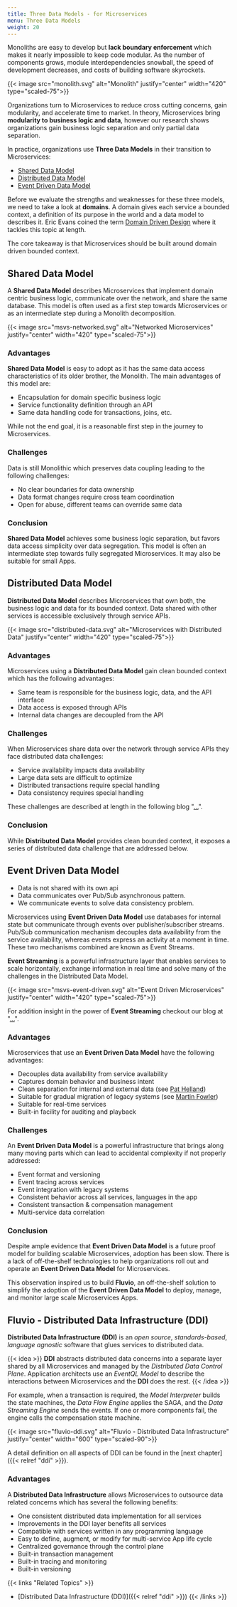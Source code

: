 ```yaml
---
title: Three Data Models - for Microservices
menu: Three Data Models
weight: 20
---
```


Monoliths are easy to develop but **lack boundary enforcement** which makes it nearly impossible to keep code modular. As the number of components grows, module interdependencies snowball, the speed of development decreases, and costs of building software skyrockets.

{{< image src="monolith.svg" alt="Monolith" justify="center" width="420" type="scaled-75">}}

Organizations turn to Microservices to reduce cross cutting concerns, gain modularity, and accelerate time to market. In theory, Microservices bring **modularity to business logic and data**, however our research shows organizations gain business logic separation and only partial data separation. 

In practice, organizations use **Three Data Models** in their transition to Microservices:

* [Shared Data Model](#shared-data-model)
* [Distributed Data Model](#distributed-data-model)
* [Event Driven Data Model](#event-driven-data-model)

Before we evaluate the strengths and weaknesses for these three models, we need to take a look at **domains**. A domain gives each service a bounded context, a definition of its purpose in the world and a data model to describes it. Eric Evans coined the term [Domain Driven Design](https://en.wikipedia.org/wiki/Domain-driven_design) where it tackles this topic at length.

The core takeaway is that Microservices should be built around domain driven bounded context. 


## Shared Data Model

A **Shared Data Model** describes Microservices that implement domain centric business logic, communicate over the network, and share the same database. This model is often used as a first step towards Microservices or as an intermediate step during a Monolith decomposition.

{{< image src="msvs-networked.svg" alt="Networked Microservices" justify="center" width="420" type="scaled-75">}}

### Advantages 

**Shared Data Model** is easy to adopt as it has the same data access characteristics of its older brother, the Monolith. The main advantages of this model are:

* Encapsulation for domain specific business logic
* Service functionality definition through an API
* Same data handling code for transactions, joins, etc.

While not the end goal, it is a reasonable first step in the journey to Microservices. 

### Challenges 

Data is still Monolithic which preserves data coupling leading to the following challenges:

* No clear boundaries for data ownership
* Data format changes require cross team coordination
* Open for abuse, different teams can override same data

### Conclusion 

**Shared Data Model** achieves some business logic separation, but favors data access simplicity over data segregation. This model is often an intermediate step towards fully segregated Microservices. It may also be suitable for small Apps.


## Distributed Data Model

**Distributed Data Model** describes Microservices that own both, the business logic and data for its bounded context. Data shared with other services is accessible exclusively through service APIs.

{{< image src="distributed-data.svg" alt="Microservices with Distributed Data" justify="center" width="420" type="scaled-75">}}


### Advantages 
Microservices using a **Distributed Data Model** gain clean bounded context which has the following advantages:

* Same team is responsible for the business logic, data, and the API interface
* Data access is exposed through APIs
* Internal data changes are decoupled from the API

### Challenges

When Microservices share data over the network through service APIs they face distributed data challenges:

* Service availability impacts data availability
* Large data sets are difficult to optimize
* Distributed transactions require special handling
* Data consistency requires special handling

These challenges are described at length in the following blog "[...](link)".

### Conclusion

While **Distributed Data Model** provides clean bounded context, it exposes a series of distributed data challenge that are addressed below.


## Event Driven Data Model

* Data is not shared with its own api
* Data communicates over Pub/Sub asynchronous pattern.
* We communicate events to solve data consistency problem.

Microservices using **Event Driven Data Model** use databases for internal state but communicate through events over publisher/subscriber streams. Pub/Sub communication mechanism decouples data availability from the service availability, whereas events express an activity at a moment in time. These two mechanisms combined are known as Event Streams. 

**Event Streaming** is a powerful infrastructure layer that enables services to scale horizontally, exchange information in real time and solve many of the challenges in the Distributed Data Model. 

{{< image src="msvs-event-driven.svg" alt="Event Driven Microservices" justify="center" width="420" type="scaled-75">}}

For addition insight in the power of **Event Streaming** checkout our blog at "[...](link)".

### Advantages 

Microservices that use an **Event Driven Data Model** have the following advantages:

* Decouples data availability from service availability
* Captures domain behavior and business intent
* Clean separation for internal and external data (see [Pat Helland](http://cidrdb.org/cidr2005/papers/P12.pdf))
* Suitable for gradual migration of legacy systems (see [Martin Fowler](https://martinfowler.com/articles/evo-arch-forward.html))
* Suitable for real-time services
* Built-in facility for auditing and playback

### Challenges

An **Event Driven Data Model** is a powerful infrastructure that brings along many moving parts which can lead to accidental complexity if not properly addressed:

* Event format and versioning
* Event tracing across services
* Event integration with legacy systems
* Consistent behavior across all services, languages in the app
* Consistent transaction & compensation management
* Multi-service data correlation


### Conclusion

Despite ample evidence that **Event Driven Data Model** is a future proof model for building scalable Microservices, adoption has been slow. There is a lack of off-the-shelf technologies to help organizations roll out and operate an  **Event Driven Data Model** for Microservices.

This observation inspired us to build **Fluvio**, an off-the-shelf solution to simplify the adoption of the **Event Driven Data Model** to deploy, manage, and monitor large scale Microservices Apps. 


## Fluvio - Distributed Data Infrastructure (DDI)

**Distributed Data Infrastructure (DDI)** is an _open source_, _standards-based_, _language agnostic_ software that glues services to distributed data. 

{{< idea >}}
**DDI** abstracts distributed data concerns into a separate layer shared by all Microservices and managed by the _Distributed Data Control Plane_. Application architects use an _EventQL Model_ to describe the interactions between Microservices and the **DDI** does the rest.
{{< /idea >}}

For example, when a transaction is required, the _Model Interpreter_ builds the state machines, the _Data Flow Engine_ applies the SAGA, and the _Data Streaming Engine_ sends the events. If one or more components fail, the engine calls the compensation state machine.

{{< image src="fluvio-ddi.svg" alt="Fluvio - Distributed Data Infrastructure" justify="center" width="600" type="scaled-90">}}

A detail definition on all aspects of DDI can be found in the [next chapter]({{< relref "ddi" >}}).

### Advantages 

A **Distributed Data Infrastructure** allows Microservices to outsource data related concerns which has several the following benefits:

* One consistent distributed data implementation for all services
* Improvements in the DDI layer benefits all services
* Compatible with services written in any programming language
* Easy to define, augment, or modify for multi-service App life cycle
* Centralized governance through the control plane
* Built-in transaction management
* Built-in tracing and monitoring
* Built-in versioning

{{< links "Related Topics" >}}
* [Distributed Data Infrastructure (DDI)]({{< relref "ddi" >}})
{{< /links >}}